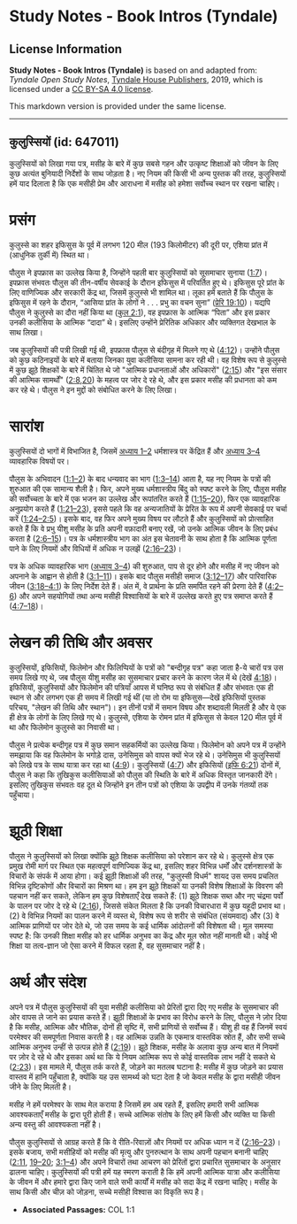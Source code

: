 # Study Notes - Book Intros (Tyndale)

## License Information

**Study Notes - Book Intros (Tyndale)** is based on and adapted from: _Tyndale Open Study Notes_, [Tyndale House Publishers](https://tyndaleopenresources.com/), 2019, which is licensed under a [CC BY-SA 4.0 license](https://creativecommons.org/licenses/by-sa/4.0/legalcode.en).

This markdown version is provided under the same license.



--------------------------------

## कुलुस्सियों (id: 647011)

कुलुस्सियों को लिखा गया पत्र, मसीह के बारे में कुछ सबसे गहन और उत्कृष्ट शिक्षाओं को जीवन के लिए कुछ अत्यंत बुनियादी निर्देशों के साथ जोड़ता है। नए नियम की किसी भी अन्य पुस्तक की तरह, कुलुस्सियों हमें याद दिलाता है कि एक मसीही प्रेम और आराधना में मसीह को हमेशा सर्वोच्च स्थान पर रखना चाहिए।

प्रसंग
======

कुलुस्से का शहर इफिसुस के पूर्व में लगभग 120 मील (193 किलोमीटर) की दूरी पर, एशिया प्रांत में (आधुनिक तुर्की में) स्थित था।

पौलुस ने इपफ्रास का उल्लेख किया है, जिन्होंने पहली बार कुलुस्सियों को सूसमाचार सुनाया ([1:7](https://ref.ly/Col1:7))। इपफ्रास संभवतः पौलुस की तीन\-वर्षीय सेवकाई के दौरान इफिसुस में परिवर्तित हुए थे। इफिसुस पूरे प्रांत के लिए वाणिज्यिक और सरकारी केंद्र था, जिसमें कुलुस्से भी शामिल था। लूका हमें बताते हैं कि पौलुस के इफिसुस में रहने के दौरान, “आसिया प्रांत के लोगों ने . . . प्रभु का वचन सुना” ([प्रेरि 19:10](https://ref.ly/Acts19:10))। यद्यपि पौलुस ने कुलुस्से का दौरा नहीं किया था ([कुल 2:1](https://ref.ly/Col2:1)), वह इपफ्रास के आत्मिक “पिता” और इस प्रकार उनकी कलीसिया के आत्मिक “दादा” थे। इसलिए उन्होंने प्रेरितिक अधिकार और व्यक्तिगत देखभाल के साथ लिखा।

जब कुलुस्सियों की पत्री लिखी गई थी, इपफ्रास पौलुस से बंदीगृह में मिलने गए थे ([4:12](https://ref.ly/Col4:12))। उन्होंने पौलुस को कुछ कठिनाइयों के बारे में बताया जिनका युवा कलीसिया सामना कर रही थी। वह विशेष रूप से कुलुस्से में कुछ झूठे शिक्षकों के बारे में चिंतित थे जो "आत्मिक प्रधानताओं और अधिकारों" ([2:15](https://ref.ly/Col2:15)) और "इस संसार की आत्मिक सामर्थों" ([2:8,](https://ref.ly/Col2:8)[20](https://ref.ly/Col2:20)) के महत्व पर जोर दे रहे थे, और इस प्रकार मसीह की प्रधानता को कम कर रहे थे। पौलुस ने इन मुद्दों को संबोधित करने के लिए लिखा।

सारांश
======

कुलुस्सियों दो भागों में विभाजित है, जिसमें [अध्याय 1–2](https://ref.ly/Col1:1-Col2:23) धर्मशास्त्र पर केंद्रित हैं और [अध्याय 3–4](https://ref.ly/Col3:1-Col4:18) व्यावहारिक विषयों पर।

पौलुस के अभिवादन ([1:1–2](https://ref.ly/Col1:1-Col1:2)) के बाद धन्यवाद का भाग ([1:3–14](https://ref.ly/Col1:3-Col1:14)) आता है, यह नए नियम के पत्रों की शुरुआत की एक सामान्य शैली है। फिर, अपने मुख्य धर्मशास्त्रीय बिंदु को स्पष्ट करने के लिए, पौलुस मसीह की सर्वोच्चता के बारे में एक भजन का उल्लेख और रूपांतरित करते हैं ([1:15–20](https://ref.ly/Col1:15-Col1:20)), फिर एक व्यावहारिक अनुप्रयोग करते हैं ([1:21–23](https://ref.ly/Col1:21-Col1:23)), इससे पहले कि वह अन्यजातियों के प्रेरित के रूप में अपनी सेवकाई पर चर्चा करें ([1:24–2:5](https://ref.ly/Col1:24-Col2:5))। इसके बाद, वह फिर अपने मुख्य विषय पर लौटते हैं और कुलुस्सियों को प्रोत्साहित करते हैं कि वे प्रभु यीशु मसीह के प्रति अपनी वफ़ादारी बनाए रखें, जो उनके आत्मिक जीवन के लिए प्रबंध करता है ([2:6–15](https://ref.ly/Col2:6-Col2:15))। पत्र के धर्मशास्त्रीय भाग का अंत इस चेतावनी के साथ होता है कि आत्मिक पूर्णता पाने के लिए नियमों और विधियों में अधिक न उलझें ([2:16–23](https://ref.ly/Col2:16-Col2:23))।

पत्र के अधिक व्यावहारिक भाग ([अध्याय 3–4](https://ref.ly/Col3:1-Col4:18)) की शुरुआत, पाप से दूर होने और मसीह में नए जीवन को अपनाने के आह्वान से होती है ([3:1–11](https://ref.ly/Col3:1-Col3:11))। इसके बाद पौलुस मसीही समाज ([3:12–17](https://ref.ly/Col3:12-Col3:17)) और पारिवारिक जीवन ([3:18–4:1](https://ref.ly/Col3:18-Col4:1)) के लिए निर्देश देते हैं। अंत में, वे प्रार्थना के प्रति समर्पित रहने की प्रेरणा देते हैं ([4:2–6](https://ref.ly/Col4:2-Col4:6)) और अपने सहयोगियों तथा अन्य मसीही विश्वासियों के बारे में उल्लेख करते हुए पत्र समाप्त करते हैं ([4:7–18](https://ref.ly/Col4:7-Col4:18))।

लेखन की तिथि और अवसर
====================

कुलुस्सियों, इफिसियों, फिलेमोन और फिलिप्पियों के पत्रों को "बन्दीगृह पत्र" कहा जाता है\-ये चारों पत्र उस समय लिखे गए थे, जब पौलुस यीशु मसीह का सुसमाचार प्रचार करने के कारण जेल में थे (देखें [4:18](https://ref.ly/Col4:18))। इफिसियों, कुलुस्सियों और फिलेमोन की पत्रियाँ आपस में घनिष्ठ रूप से संबंधित हैं और संभवतः एक ही स्थान से और लगभग एक ही समय में लिखी गई थीं (या तो रोम या इफिसुस—देखें इफिसियों पुस्तक परिचय, "लेखन की तिथि और स्थान")। इन तीनों पत्रों में समान विषय और शब्दावली मिलती है और ये एक ही क्षेत्र के लोगों के लिए लिखे गए थे। कुलुस्से, एशिया के रोमन प्रांत में इफिसुस से केवल 120 मील पूर्व में था और फिलेमोन कुलुस्से का निवासी था।

पौलुस ने प्रत्येक बन्दीगृह पत्र में कुछ समान सहकर्मियों का उल्लेख किया। फिलेमोन को अपने पत्र में उन्होंने समझाया कि वह फिलेमोन के भगोड़े दास, उनेसिमुस को वापस क्यों भेज रहे थे। उनेसिमुस भी कुलुस्सियों को लिखे पत्र के साथ यात्रा कर रहा था ([4:9](https://ref.ly/Col4:9))। कुलुस्सियों ([4:7](https://ref.ly/Col4:7)) और इफिसियों ([इफि 6:21](https://ref.ly/Eph6:21)) दोनों में, पौलुस ने कहा कि तुखिकुस कलीसियाओं को पौलुस की स्थिति के बारे में अधिक विस्तृत जानकारी देंगे। इसलिए तुखिकुस संभवतः वह दूत थे जिन्होंने इन तीन पत्रों को एशिया के उपद्वीप में उनके गंतव्यों तक पहुँचाया।

झूठी शिक्षा
===========

पौलुस ने कुलुस्सियों को लिखा क्योंकि झूठे शिक्षक कलीसिया को परेशान कर रहे थे। कुलुस्से क्षेत्र एक प्रमुख रोमी मार्ग पर स्थित एक महत्वपूर्ण वाणिज्यिक केंद्र था, इसलिए शहर विभिन्न धर्मों और दर्शनशास्त्रों के विचारों के संपर्क में आया होगा। कई झूठी शिक्षाओं की तरह, "कुलुस्सी विधर्म" शायद उस समय प्रचलित विभिन्न दृष्टिकोणों और विचारों का मिश्रण था। हम इन झूठे शिक्षकों या उनकी विशेष शिक्षाओं के विवरण की पहचान नहीं कर सकते, लेकिन हम कुछ विशेषताएँ देख सकते हैं: (1\) झूठे शिक्षक सब्त और नए चंद्रमा पर्वों के पालन पर जोर दे रहे थे ([2:16](https://ref.ly/Col2:16)), जिससे संकेत मिलता है कि उनकी विचारधारा में कुछ यहूदी प्रभाव था। (2\) वे विभिन्न नियमों का पालन करने में व्यस्त थे, विशेष रूप से शरीर से संबंधित (संयमवाद) और (3\) वे आत्मिक प्राणियों पर जोर देते थे, जो उस समय के कई धार्मिक आंदोलनों की विशेषता थी। मूल समस्या स्पष्ट है: कि उनकी शिक्षा मसीह को हर धार्मिक अनुभव का केंद्र और मूल स्रोत नहीं मानती थी। कोई भी शिक्षा या तत्व\-ज्ञान जो ऐसा करने में विफल रहता है, वह सुसमाचार नहीं है।

अर्थ और संदेश
=============

अपने पत्र में पौलुस कुलुस्सियों की युवा मसीही कलीसिया को प्रेरितों द्वारा दिए गए मसीह के सुसमाचार की ओर वापस ले जाने का प्रयास करते हैं। झूठी शिक्षाओं के प्रभाव का विरोध करने के लिए, पौलुस ने ज़ोर दिया है कि मसीह, आत्मिक और भौतिक, दोनों ही सृष्टि में, सभी प्राणियों से सर्वोच्च हैं। यीशु ही वह हैं जिनमें स्वयं परमेश्वर की समपूर्णता निवास करती है। वह आत्मिक उन्नति के एकमात्र वास्तविक स्रोत हैं, और सभी सच्चे आत्मिक अनुभव उन्हीं से उत्पन्न होते हैं ([2:19](https://ref.ly/Col2:19))। झूठे शिक्षक, मसीह के अलावा कुछ अन्य बात में नियमों पर ज़ोर दे रहे थे और इसका अर्थ था कि ये नियम आत्मिक रूप से कोई वास्तविक लाभ नहीं दे सकते थे ([2:23](https://ref.ly/Col2:23))। इस मामले में, पौलुस तर्क करते हैं, जोड़ने का मतलब घटाना है: मसीह में कुछ जोड़ने का प्रयास वास्तव में हानि पहुँचाता है, क्योंकि यह उस सामर्थ्य को घटा देता है जो केवल मसीह के द्वारा मसीही जीवन जीने के लिए मिलती है।

मसीह ने हमें परमेश्वर के साथ मेल कराया है जिसमें हम अब रहते हैं, इसलिए हमारी सभी आत्मिक आवश्यकताएँ मसीह के द्वारा पूरी होती हैं। सच्चे आत्मिक संतोष के लिए हमें किसी और व्यक्ति या किसी अन्य वस्तु की आवश्यकता नहीं है।

पौलुस कुलुस्सियों से आग्रह करते हैं कि वे रीति\-रिवाज़ों और नियमों पर अधिक ध्यान न दें ([2:16–23](https://ref.ly/Col2:16-Col2:23))। इसके बजाय, सभी मसीहियों को मसीह की मृत्यु और पुनरुत्थान के साथ अपनी पहचान बनानी चाहिए ([2:11](https://ref.ly/Col2:11), [19–20](https://ref.ly/Col2:19-Col2:20); [3:1–4](https://ref.ly/Col3:1-Col3:4)) और अपने विचारों तथा आचरण को प्रेरितों द्वारा प्रचारित सुसमाचार के अनुसार ढालना चाहिए। कुलुस्सियों की पत्री हमें यह स्मरण कराती है कि हमें अपनी आत्मिक यात्रा और कलीसिया के जीवन में और हमारे द्वारा किए जाने वाले सभी कार्यों में मसीह को सदा केंद्र में रखना चाहिए। मसीह के साथ किसी और चीज़ को जोड़ना, सच्चे मसीही विश्‍वास का विकृति रूप है।

* **Associated Passages:** COL 1:1

